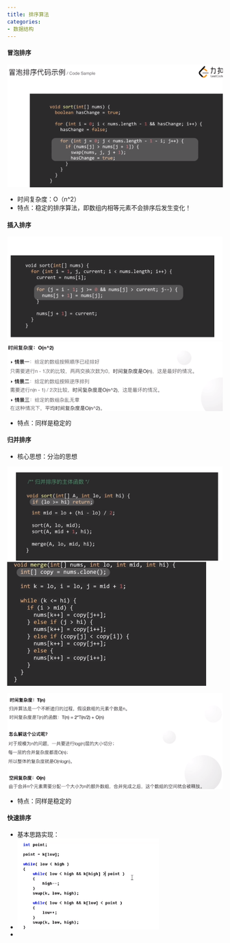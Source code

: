 ```yaml
---
title: 排序算法
categories:
- 数据结构
---
```


#### 冒泡排序

![冒泡排序示例:](/img/1585903822933.png)

* 时间复杂度：O（n^2）
* 特点：稳定的排序算法，即数组内相等元素不会排序后发生变化！

#### 插入排序


![插入排序示例](/img/1585907380155.png)
![插入排序时间复杂度](/img/1585908731720.png)

* 特点：同样是稳定的

#### 归并排序

* 核心思想：分治的思想

![归并排序代码1](/img/1585908824999.png)
![归并排序代码2](/img/1585908857419.png)

![复杂度分析](/img/1585909201370.png)

* 特点：同样是稳定的

#### 快速排序

* 基本思路实现：
* ![基本的快排](/img/1586247034757.png)
* 